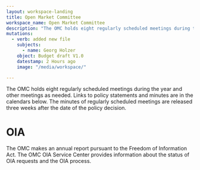 ```yaml
---
layout: workspace-landing
title: Open Market Committee
workspace_name: Open Market Committee
description: "The OMC holds eight regularly scheduled meetings during the year and other meetings as needed."
mutations:
  - verb: added new file
    subjects:
      - name: Georg Holzer
    object: Budget draft V1.0
    datestamp: 2 Hours ago
    image: "/media/workspace/"

---
```



The OMC holds eight regularly scheduled meetings during the year and other meetings as needed. Links to policy statements and minutes are in the calendars below. The minutes of regularly scheduled meetings are released three weeks after the date of the policy decision.

# OIA

The OMC makes an annual report pursuant to the Freedom of Information Act. The OMC OIA Service Center provides information about the status of OIA requests and the OIA process.